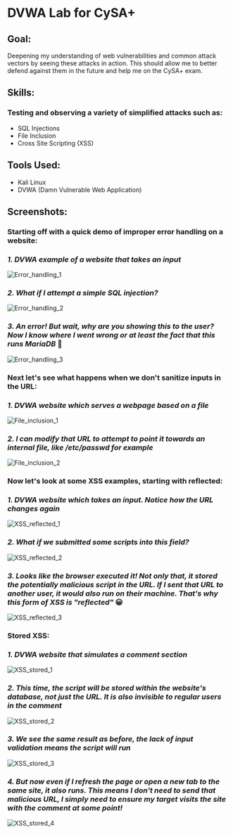 # DVWA Lab for CySA+

## Goal:
Deepening my understanding of web vulnerabilities and common attack vectors by seeing these attacks in action. This should allow me to better defend against them in the future and help me on the CySA+ exam.
## Skills:
### Testing and observing a variety of simplified attacks such as:
- SQL Injections
- File Inclusion
- Cross Site Scripting (XSS)
## Tools Used:
- Kali Linux
- DVWA (Damn Vulnerable Web Application)
## Screenshots:
### Starting off with a quick demo of improper error handling on a website:
### _1. DVWA example of a website that takes an input_
![Error_handling_1](https://github.com/user-attachments/assets/953612f5-a519-4f4f-902d-6b5c67721294)

### _2. What if I attempt a simple SQL injection?_
![Error_handling_2](https://github.com/user-attachments/assets/a0d60658-03fb-461c-8b68-79e5d1236c38)

### _3. An error! But wait, why are you showing this to the user? Now I know where I went wrong or at least the fact that this runs MariaDB_ 🤔
![Error_handling_3](https://github.com/user-attachments/assets/059a5502-5999-4a58-829e-6b7c2ffddb00)

### Next let's see what happens when we don't sanitize inputs in the URL:
### _1. DVWA website which serves a webpage based on a file_
![File_inclusion_1](https://github.com/user-attachments/assets/8ea64ae1-4ba8-4156-b721-705e786f9988)

### _2. I can modify that URL to attempt to point it towards an internal file, like /etc/passwd for example_
![File_inclusion_2](https://github.com/user-attachments/assets/991d826a-1f36-4aad-97e5-b4a8f7b20ce6)

### Now let's look at some XSS examples, starting with reflected:
### _1. DVWA website which takes an input. Notice how the URL changes again_
![XSS_reflected_1](https://github.com/user-attachments/assets/b77d49b0-99aa-4874-927a-dbde0f4f17cb)

### _2. What if we submitted some scripts into this field?_
![XSS_reflected_2](https://github.com/user-attachments/assets/4810740e-640c-4624-af63-b02f139f3580)

### _3. Looks like the browser executed it! Not only that, it stored the potentially malicious script in the URL. If I sent that URL to another user, it would also run on their machine. That's why this form of XSS is "reflected"_ 😀
![XSS_reflected_3](https://github.com/user-attachments/assets/9e3871de-f47c-4fb6-9e88-606faa8c7d9c)

### Stored XSS:
### _1. DVWA website that simulates a comment section_
![XSS_stored_1](https://github.com/user-attachments/assets/7b7f2d6b-3c96-421b-8177-a0a9dd7d1a7c)

### _2. This time, the script will be stored within the website's database, not just the URL. It is also invisible to regular users in the comment_
![XSS_stored_2](https://github.com/user-attachments/assets/5382f168-97ff-46be-bee3-600fb75bc004)

### _3. We see the same result as before, the lack of input validation means the script will run_
![XSS_stored_3](https://github.com/user-attachments/assets/fa562989-05ce-4c2b-87ee-6e43c6e62e1b)

### _4. But now even if I refresh the page or open a new tab to the same site, it also runs. This means I don't need to send that malicious URL, I simply need to ensure my target visits the site with the comment at some point!_
![XSS_stored_4](https://github.com/user-attachments/assets/6adf492e-fc21-437c-a488-34eb17d9d4e6)


